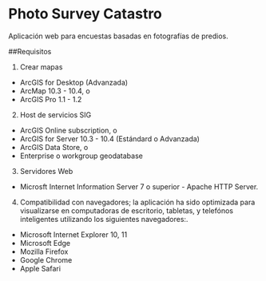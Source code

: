 # Photo Survey Catastro
Aplicación web para encuestas basadas en fotografías de predios.

##Requisitos

1. Crear mapas
  * ArcGIS for Desktop (Advanzada)
  * ArcMap 10.3 - 10.4, o
  * ArcGIS Pro 1.1 - 1.2

2. Host de servicios SIG
  * ArcGIS Online subscription, o
  * ArcGIS for Server 10.3 - 10.4 (Estándard o Advanzada)
  * ArcGIS Data Store, o
  * Enterprise o workgroup geodatabase

3. Servidores Web
  * Microsft Internet Information Server 7 o superior - Apache HTTP Server.

4. Compatibilidad con navegadores; la aplicación ha sido optimizada para visualizarse en computadoras de escritorio, tabletas, y telefónos inteligentes utilizando los siguientes navegadores:.
  * Microsoft Internet Explorer 10, 11
  * Microsoft Edge
  * Mozilla Firefox
  * Google Chrome
  * Apple Safari
